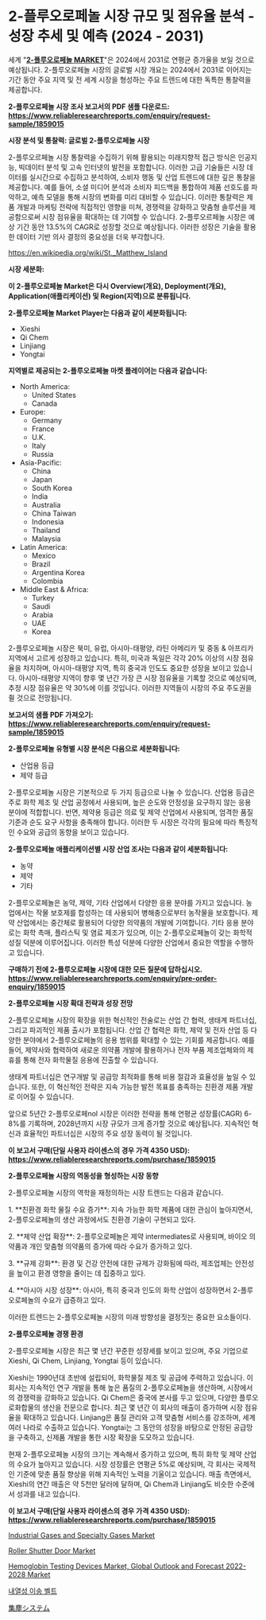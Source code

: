 <p><h1>2-플루오로페놀 시장 규모 및 점유율 분석 - 성장 추세 및 예측 (2024 - 2031)</h1></p><p>세계 "<strong><a href="https://www.reliableresearchreports.com/2-fluorophenol-r1859015">2-플루오로페놀 MARKET</a></strong>"은 2024에서 2031로 연평균 증가율을 보일 것으로 예상됩니다. 2-플루오로페놀 시장의 글로벌 시장 개요는 2024에서 2031로 이어지는 기간 동안 주요 지역 및 전 세계 시장을 형성하는 주요 트렌드에 대한 독특한 통찰력을 제공합니다.</p>
<p><strong>2-플루오로페놀 시장 조사 보고서의 PDF 샘플 다운로드: <a href="https://www.reliableresearchreports.com/enquiry/request-sample/1859015">https://www.reliableresearchreports.com/enquiry/request-sample/1859015</a></strong></p>
<p><strong>시장 분석 및 통찰력: 글로벌 2-플루오로페놀 시장</strong></p>
<p><p>2-플루오르페놀 시장 통찰력을 수집하기 위해 활용되는 미래지향적 접근 방식은 인공지능, 빅데이터 분석 및 고속 인터넷의 발전을 포함합니다. 이러한 고급 기술들은 시장 데이터를 실시간으로 수집하고 분석하여, 소비자 행동 및 산업 트렌드에 대한 깊은 통찰을 제공합니다. 예를 들어, 소셜 미디어 분석과 소비자 피드백을 통합하여 제품 선호도를 파악하고, 예측 모델을 통해 시장의 변화를 미리 대비할 수 있습니다. 이러한 통찰력은 제품 개발과 마케팅 전략에 직접적인 영향을 미쳐, 경쟁력을 강화하고 맞춤형 솔루션을 제공함으로써 시장 점유율을 확대하는 데 기여할 수 있습니다. 2-플루오르페놀 시장은 예상 기간 동안 13.5%의 CAGR로 성장할 것으로 예상됩니다. 이러한 성장은 기술을 활용한 데이터 기반 의사 결정의 중요성을 더욱 부각합니다.</p></p>
<p><a href="%7CAUTHORITHY_DOMAIN_URL%7C">https://en.wikipedia.org/wiki/St._Matthew_Island</a></p>
<p><strong>시장 세분화:</strong></p>
<p><strong>이 2-플루오로페놀 Market은 다시 Overview(개요), Deployment(개요), Application(애플리케이션) 및 Region(지역)으로 분류됩니다.</strong></p>
<p><strong>2-플루오로페놀 Market Player는 다음과 같이 세분화됩니다:</strong></p>
<p><ul><li>Xieshi</li><li>Qi Chem</li><li>Linjiang</li><li>Yongtai</li></ul></p>
<p><strong>지역별로 제공되는 2-플루오로페놀 마켓 플레이어는 다음과 같습니다:</strong></p>
<p><ul>
    <li>
        North America:
        <ul>
            <li>United States</li>
            <li>Canada</li>
        </ul>
    </li>
    <li>
        Europe:
        <ul>
            <li>Germany</li>
            <li>France</li>
            <li>U.K.</li>
            <li>Italy</li>
            <li>Russia</li>
        </ul>
    </li>
    <li>
        Asia-Pacific:
        <ul>
            <li>China</li>
            <li>Japan</li>
            <li>South Korea</li>
            <li>India</li>
            <li>Australia</li>
            <li>China Taiwan</li>
            <li>Indonesia</li>
            <li>Thailand</li>
            <li>Malaysia</li>
        </ul>
    </li>
    <li>
        Latin America:
        <ul>
            <li>Mexico</li>
            <li>Brazil</li>
            <li>Argentina Korea</li>
            <li>Colombia</li>
        </ul>
    </li>
    <li>
        Middle East & Africa:
        <ul>
            <li>Turkey</li>
            <li>Saudi</li>
            <li>Arabia</li>
            <li>UAE</li>
            <li>Korea</li>
        </ul>
    </li>
    </ul></p>
<p><p>2-플루오로페놀 시장은 북미, 유럽, 아시아-태평양, 라틴 아메리카 및 중동 & 아프리카 지역에서 고르게 성장하고 있습니다. 특히, 미국과 독일은 각각 20% 이상의 시장 점유율을 차지하며, 아시아-태평양 지역, 특히 중국과 인도도 중요한 성장을 보이고 있습니다. 아시아-태평양 지역이 향후 몇 년간 가장 큰 시장 점유율을 기록할 것으로 예상되며, 추정 시장 점유율은 약 30%에 이를 것입니다. 이러한 지역들이 시장의 주요 주도권을 쥘 것으로 전망됩니다.</p></p>
<p><strong>보고서의 샘플 PDF 가져오기: <a href="https://www.reliableresearchreports.com/enquiry/request-sample/1859015">https://www.reliableresearchreports.com/enquiry/request-sample/1859015</a></strong></p>
<p><strong>2-플루오로페놀 유형별 시장 분석은 다음으로 세분화됩니다:</strong></p>
<p><ul><li>산업용 등급</li><li>제약 등급</li></ul></p>
<p><p>2-플루오로페놀 시장은 기본적으로 두 가지 등급으로 나눌 수 있습니다. 산업용 등급은 주로 화학 제조 및 산업 공정에서 사용되며, 높은 순도와 안정성을 요구하지 않는 응용 분야에 적합합니다. 반면, 제약용 등급은 의료 및 제약 산업에서 사용되며, 엄격한 품질 기준과 순도 요구 사항을 충족해야 합니다. 이러한 두 시장은 각각의 필요에 따라 특징적인 수요와 공급의 동향을 보이고 있습니다.</p></p>
<p><strong>2-플루오로페놀 애플리케이션별 시장 산업 조사는 다음과 같이 세분화됩니다:</strong></p>
<p><ul><li>농약</li><li>제약</li><li>기타</li></ul></p>
<p><p>2-플루오로페놀은 농약, 제약, 기타 산업에서 다양한 응용 분야를 가지고 있습니다. 농업에서는 작물 보호제를 합성하는 데 사용되어 병해충으로부터 농작물을 보호합니다. 제약 산업에서는 중간체로 활용되어 다양한 의약품의 개발에 기여합니다. 기타 응용 분야로는 화학 촉매, 플라스틱 및 염료 제조가 있으며, 이는 2-플루오로페놀이 갖는 화학적 성질 덕분에 이루어집니다. 이러한 특성 덕분에 다양한 산업에서 중요한 역할을 수행하고 있습니다.</p></p>
<p><strong>구매하기 전에 2-플루오로페놀 시장에 대한 모든 질문에 답하십시오. <a href="https://www.reliableresearchreports.com/enquiry/pre-order-enquiry/1859015">https://www.reliableresearchreports.com/enquiry/pre-order-enquiry/1859015</a></strong></p>
<p><strong>2-플루오로페놀 시장 확대 전략과 성장 전망</strong></p>
<p><p>2-플루오로페놀 시장의 확장을 위한 혁신적인 전술로는 산업 간 협력, 생태계 파트너십, 그리고 파괴적인 제품 출시가 포함됩니다. 산업 간 협력은 화학, 제약 및 전자 산업 등 다양한 분야에서 2-플루오로페놀의 응용 범위를 확대할 수 있는 기회를 제공합니다. 예를 들어, 제약사와 협력하여 새로운 의약품 개발에 활용하거나 전자 부품 제조업체와의 제휴를 통해 전자 화학물질 응용에 진출할 수 있습니다.</p><p>생태계 파트너십은 연구개발 및 공급망 최적화를 통해 비용 절감과 효율성을 높일 수 있습니다. 또한, 이 혁신적인 전략은 지속 가능한 발전 목표를 충족하는 친환경 제품 개발로 이어질 수 있습니다.</p><p>앞으로 5년간 2-플루오로페nol 시장은 이러한 전략을 통해 연평균 성장률(CAGR) 6-8%를 기록하며, 2028년까지 시장 규모가 크게 증가할 것으로 예상됩니다. 지속적인 혁신과 효율적인 파트너십은 시장의 주요 성장 동력이 될 것입니다.</p></p>
<p><strong>이 보고서 구매(단일 사용자 라이센스의 경우 가격 4350 USD): <a href="https://www.reliableresearchreports.com/purchase/1859015">https://www.reliableresearchreports.com/purchase/1859015</a></strong></p>
<p><strong>2-플루오로페놀 시장의 역동성을 형성하는 시장 동향</strong></p>
<p><p>2-플루오로페놀 시장의 역학을 재정의하는 시장 트렌드는 다음과 같습니다.</p><p>1. **친환경 화학 물질 수요 증가**: 지속 가능한 화학 제품에 대한 관심이 높아지면서, 2-플루오로페놀의 생산 과정에서도 친환경 기술이 구현되고 있다.</p><p>2. **제약 산업 확장**: 2-플루오로페놀은 제약 intermediates로 사용되며, 바이오 의약품과 개인 맞춤형 의약품의 증가에 따라 수요가 증가하고 있다.</p><p>3. **규제 강화**: 환경 및 건강 안전에 대한 규제가 강화됨에 따라, 제조업체는 안전성을 높이고 환경 영향을 줄이는 데 집중하고 있다.</p><p>4. **아시아 시장 성장**: 아시아, 특히 중국과 인도의 화학 산업이 성장하면서 2-플루오로페놀의 수요가 급증하고 있다.</p><p>이러한 트렌드는 2-플루오로페놀 시장의 미래 방향성을 결정짓는 중요한 요소들이다.</p></p>
<p><strong>2-플루오로페놀 경쟁 환경</strong></p>
<p><p>2-플루오로페놀 시장은 최근 몇 년간 꾸준한 성장세를 보이고 있으며, 주요 기업으로 Xieshi, Qi Chem, Linjiang, Yongtai 등이 있습니다.</p><p>Xieshi는 1990년대 초반에 설립되어, 화학물질 제조 및 공급에 주력하고 있습니다. 이 회사는 지속적인 연구 개발을 통해 높은 품질의 2-플루오로페놀을 생산하며, 시장에서의 경쟁력을 강화하고 있습니다. Qi Chem은 중국에 본사를 두고 있으며, 다양한 플루오로화합물의 생산을 전문으로 합니다. 최근 몇 년간 이 회사의 매출이 증가하며 시장 점유율을 확대하고 있습니다. Linjiang은 품질 관리와 고객 맞춤형 서비스를 강조하며, 세계 여러 나라로 수출하고 있습니다. Yongtai는 그 동안의 성장을 바탕으로 안정된 공급망을 구축하고, 신제품 개발을 통한 시장 확장을 도모하고 있습니다.</p><p>현재 2-플루오로페놀 시장의 크기는 계속해서 증가하고 있으며, 특히 화학 및 제약 산업의 수요가 높아지고 있습니다. 시장 성장률은 연평균 5%로 예상되며, 각 회사는 국제적인 기준에 맞춘 품질 향상을 위해 지속적인 노력을 기울이고 있습니다. 매출 측면에서, Xieshi의 연간 매출은 약 5천만 달러에 달하며, Qi Chem과 Linjiang도 비슷한 수준에서 성과를 내고 있습니다.</p></p>
<p><strong>이 보고서 구매(단일 사용자 라이센스의 경우 가격 4350 USD): <a href="https://www.reliableresearchreports.com/purchase/1859015">https://www.reliableresearchreports.com/purchase/1859015</a></strong></p>
<p><p><a href="https://medium.com/@bethelokon998/industrial-gases-and-specialty-gases-market-emerging-trends-and-future-prospects-for-period-from-cbddf2ee233d">Industrial Gases and Specialty Gases Market</a></p><p><a href="https://www.linkedin.com/pulse/roller-shutter-door-market-strategic-insights-product-evolution-wjwpe?trackingId=dFqnV%2BgqSimvzpjlvjnASw%3D%3D">Roller Shutter Door Market</a></p><p><a href="https://github.com/vimar16th/Market-Research-Report-List-6/blob/main/hemoglobin-testing-devices-market-global-outlook-and-forecast-2022-2028-market.md">Hemoglobin Testing Devices Market, Global Outlook and Forecast 2022-2028 Market</a></p><p><a href="https://github.com/laholand/Market-Research-Report-List-6/blob/main/8519446108419.md">내열성 이송 벨트</a></p><p><a href="https://medium.com/@sashabeier2023/%E3%82%B0%E3%83%AD%E3%83%BC%E3%83%90%E3%83%AB%E9%9B%86%E5%A1%B5%E3%82%B7%E3%82%B9%E3%83%86%E3%83%A0%E5%B8%82%E5%A0%B4%E3%81%AE%E8%A6%8F%E6%A8%A1%E3%81%A8%E3%82%B7%E3%82%A7%E3%82%A2%E5%88%86%E6%9E%90-%E8%A3%BD%E5%93%81%E3%82%BF%E3%82%A4%E3%83%97%E5%88%A5-%E3%82%A2%E3%83%97%E3%83%AA%E3%82%B1%E3%83%BC%E3%82%B7%E3%83%A7%E3%83%B3%E5%88%A5-%E5%9C%B0%E5%9F%9F%E5%88%A5-%E4%BA%88%E6%B8%AC-2024%E5%B9%B4-2031%E5%B9%B4-ab65a9c2d3c0">集塵システム</a></p></p>
